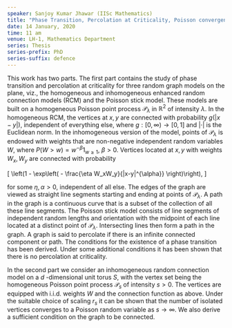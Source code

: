 ```yaml
---
speaker: Sanjoy Kumar Jhawar (IISc Mathematics)
title: "Phase Transition, Percolation at Criticality, Poisson convergence of isolated vertices and Connectivity in Random Connection Models"
date: 14 January, 2020
time: 11 am
venue: LH-1, Mathematics Department
series: Thesis
series-prefix: PhD
series-suffix: defence
---
```


This work has two parts. The first part contains the study of phase transition and percolation at criticality for three random graph models on the plane, viz., the homogeneous and inhomogeneous enhanced random connection models (RCM) and the Poisson stick model. These models are built on a homogeneous Poisson point process $\mathcal{P}_{\lambda}$ in $\mathbb{R}^2$ of intensity $\lambda$. In the homogeneous RCM, the vertices at $x,y$ are connected with probability $g(|x-y|)$, independent of everything else, where $g:[0,\infty) \to [0,1]$ and $| \cdot |$ is the Euclidean norm. In the inhomogeneous version of the model, points of $\mathcal{P}_{\lambda}$ is endowed with weights that are non-negative independent random variables $W$, where $P(W>w)=w^{-\beta}1_{w\geq 1}$, $\beta>0$. Vertices located at $x,y$ with weights $W_x,W_y$ are connected with probability

\[ \left(1 - \exp\left( - \frac{\eta W_xW_y}{|x-y|^{\alpha}} \right)\right), \]

for some $\eta, \alpha > 0$, independent of all else. The edges of the graph are viewed as straight line segments starting and ending at points of $\mathcal{P}_{\lambda}$. A path in the graph is a continuous curve that is a subset of the collection of all these line segments. The Poisson stick model consists of line segments of independent random lengths and orientation with the midpoint of each line located at a distinct point of $\mathcal{P}_{\lambda}$.  Intersecting lines then form a path in the graph. A graph is said to percolate if there is an infinite connected component or path. The conditions for the existence of a phase transition has been derived. Under some additional conditions it has been shown that there is no percolation at criticality.

In the second part we consider an inhomogeneous random connection model on a $d$ -dimensional unit torus $S$, with the vertex set being the homogeneous Poisson point process $\mathcal{P}_s$ of intensity $s>0$. The vertices are equipped with i.i.d. weights $W$ and the connection function as above. Under the suitable choice of scaling $r_s$ it can be shown that the number of isolated vertices converges to a Poisson random variable as $s \to \infty$. We also derive a sufficient condition on the graph to be connected.
